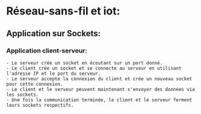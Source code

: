 # Réseau-sans-fil et iot:
## Application sur Sockets:
### Application client-serveur:
	- Le serveur crée un socket en écoutant sur un port donné.
	- Le client crée un socket et se connecte au serveur en utilisant l'adresse IP et le port du serveur.
	- Le serveur accepte la connexion du client et crée un nouveau socket pour cette connexion.
	- Le client et le serveur peuvent maintenant s'envoyer des données via les sockets.
	- Une fois la communication terminée, le client et le serveur ferment leurs sockets respectifs.
